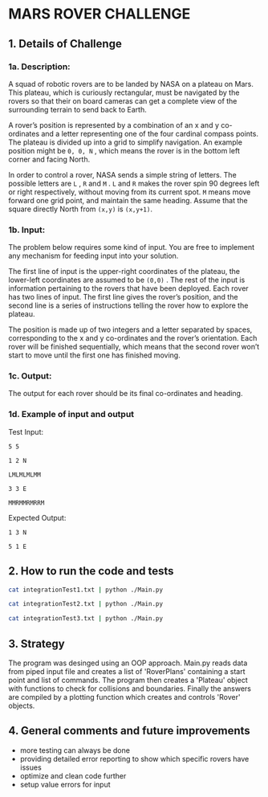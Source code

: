 # MARS ROVER CHALLENGE

## 1. Details of Challenge

### 1a. Description:

A squad of robotic rovers are to be landed by NASA on a plateau on Mars. This plateau, which is curiously rectangular, must be navigated by the rovers so that their on board cameras can get a complete view of the surrounding terrain to send back to Earth.

A rover’s position is represented by a combination of an x and y co-ordinates and a letter representing one of the four cardinal compass points. The plateau is divided up into a grid to simplify navigation. An example position might be
`0, 0, N` , which means the rover is in the bottom left corner and facing North.

In order to control a rover, NASA sends a simple string of letters. The possible letters are `L` , `R` and `M` . `L` and `R` makes the rover spin 90 degrees left or right respectively, without moving from its current spot. `M` means move forward one grid
point, and maintain the same heading. Assume that the square directly North from `(x,y)` is `(x,y+1)`.

### 1b. Input:

The problem below requires some kind of input. You are free to implement any mechanism for feeding input into your solution.

The first line of input is the upper-right coordinates of the plateau, the lower-left coordinates are assumed to be `(0,0)` . The rest of the input is information pertaining to the rovers that have been deployed. Each rover has two lines of input. The first line gives the rover’s position, and the second line is a series of instructions telling the rover how to explore the plateau.

The position is made up of two integers and a letter separated by spaces, corresponding to the x and y co-ordinates and the rover’s orientation. Each rover will be finished sequentially, which means that the second rover won’t start to move until the first one has finished moving.


### 1c. Output:

The output for each rover should be its final co-ordinates and heading.


### 1d. Example of input and output

Test Input:

`5 5`

`1 2 N`

`LMLMLMLMM`

`3 3 E`

`MMRMMRMRRM`

Expected Output:

`1 3 N`

`5 1 E`


## 2. How to run the code and tests

```bash
cat integrationTest1.txt | python ./Main.py

cat integrationTest2.txt | python ./Main.py

cat integrationTest3.txt | python ./Main.py
```




## 3. Strategy
The program was desinged using an OOP approach. 
Main.py reads data from piped input file and creates a list of 'RoverPlans' containing a start point and list of commands.
The program then creates a 'Plateau' object with functions to check for collisions and boundaries. Finally the answers are 
compiled by a plotting function which creates and controls 'Rover' objects. 




## 4. General comments and future improvements
 - more testing can always be done
 - providing detailed error reporting to show which specific rovers have issues 
 - optimize and clean code further
 - setup value errors for input


